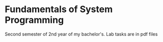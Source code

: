 # Fundamentals of System Programming

Second semester of 2nd year of my bachelor's.
Lab tasks are in pdf files
